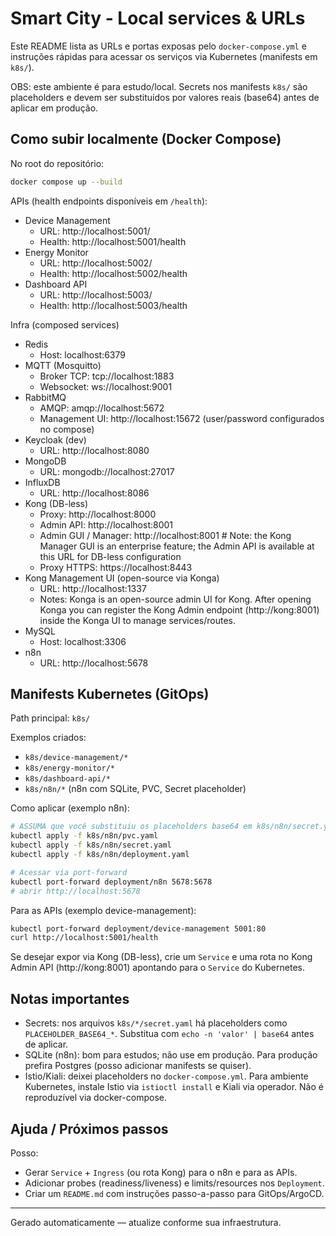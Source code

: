 # Smart City - Local services & URLs

Este README lista as URLs e portas exposas pelo `docker-compose.yml` e instruções rápidas para acessar os serviços via Kubernetes (manifests em `k8s/`).

OBS: este ambiente é para estudo/local. Secrets nos manifests `k8s/` são placeholders e devem ser substituídos por valores reais (base64) antes de aplicar em produção.

## Como subir localmente (Docker Compose)

No root do repositório:

```bash
docker compose up --build
```

APIs (health endpoints disponíveis em `/health`):

- Device Management
  - URL: http://localhost:5001/
  - Health: http://localhost:5001/health
- Energy Monitor
  - URL: http://localhost:5002/
  - Health: http://localhost:5002/health
- Dashboard API
  - URL: http://localhost:5003/
  - Health: http://localhost:5003/health

Infra (composed services)

- Redis
  - Host: localhost:6379
- MQTT (Mosquitto)
  - Broker TCP: tcp://localhost:1883
  - Websocket: ws://localhost:9001
- RabbitMQ
  - AMQP: amqp://localhost:5672
  - Management UI: http://localhost:15672 (user/password configurados no compose)
- Keycloak (dev)
  - URL: http://localhost:8080
- MongoDB
  - URL: mongodb://localhost:27017
- InfluxDB
  - URL: http://localhost:8086
- Kong (DB-less)
  - Proxy: http://localhost:8000
  - Admin API: http://localhost:8001
  - Admin GUI / Manager: http://localhost:8001  # Note: the Kong Manager GUI is an enterprise feature; the Admin API is available at this URL for DB-less configuration
  - Proxy HTTPS: https://localhost:8443
- Kong Management UI (open-source via Konga)
  - URL: http://localhost:1337
  - Notes: Konga is an open-source admin UI for Kong. After opening Konga you can register the Kong Admin endpoint (http://kong:8001) inside the Konga UI to manage services/routes.
- MySQL
  - Host: localhost:3306
- n8n
  - URL: http://localhost:5678

## Manifests Kubernetes (GitOps)

Path principal: `k8s/`

Exemplos criados:

- `k8s/device-management/*`
- `k8s/energy-monitor/*`
- `k8s/dashboard-api/*`
- `k8s/n8n/*` (n8n com SQLite, PVC, Secret placeholder)

Como aplicar (exemplo n8n):

```bash
# ASSUMA que você substituiu os placeholders base64 em k8s/n8n/secret.yaml
kubectl apply -f k8s/n8n/pvc.yaml
kubectl apply -f k8s/n8n/secret.yaml
kubectl apply -f k8s/n8n/deployment.yaml

# Acessar via port-forward
kubectl port-forward deployment/n8n 5678:5678
# abrir http://localhost:5678
```

Para as APIs (exemplo device-management):

```bash
kubectl port-forward deployment/device-management 5001:80
curl http://localhost:5001/health
```

Se desejar expor via Kong (DB-less), crie um `Service` e uma rota no Kong Admin API (http://kong:8001) apontando para o `Service` do Kubernetes.

## Notas importantes

- Secrets: nos arquivos `k8s/*/secret.yaml` há placeholders como `PLACEHOLDER_BASE64_*`. Substitua com `echo -n 'valor' | base64` antes de aplicar.
- SQLite (n8n): bom para estudos; não use em produção. Para produção prefira Postgres (posso adicionar manifests se quiser).
- Istio/Kiali: deixei placeholders no `docker-compose.yml`. Para ambiente Kubernetes, instale Istio via `istioctl install` e Kiali via operador. Não é reproduzível via docker-compose.

## Ajuda / Próximos passos

Posso:

- Gerar `Service` + `Ingress` (ou rota Kong) para o n8n e para as APIs.
- Adicionar probes (readiness/liveness) e limits/resources nos `Deployment`.
- Criar um `README.md` com instruções passo-a-passo para GitOps/ArgoCD.

----
Gerado automaticamente — atualize conforme sua infraestrutura.
